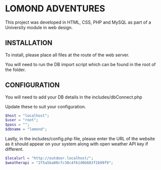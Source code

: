 # LOMOND ADVENTURES
This project was developed in HTML, CSS, PHP and MySQL as part of a University module in web design.

## INSTALLATION

To install, please place all files at the route of the web server.

You will need to run the DB import script which can be found in the root of the folder.

## CONFIGURATION

You will need to add your DB details in the includes/dbConnect.php

Update these to suit your configuration.
```php
$host = "localhost";
$user = "root";
$pass = "";
$dbname = "lomond";
```

Lastly, in the includes/config.php file, please enter the URL of the website as it should appear on your system along with open weather API key if different.
```php
$localurl = "http://outdoor.localhost/";
$weatherapi = "2f5a5ba80cfc30c4f61d0b683f2b99f9";
```
